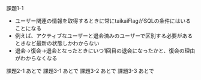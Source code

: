 課題1-1
- ユーザー関連の情報を取得するときに常にtaikaiFlagがSQLの条件にはいることになる
- 例えば、アクティブなユーザーと退会済みのユーザーで区別する必要があるときなど最新の状態しかわからない
- 退会→復会→退会となったときにいつ1回目の退会になったかと、復会の理由がわからなくなる

課題2-1
あとで
課題3-1
あとで
課題3-2
あとで
課題3-3
あとで